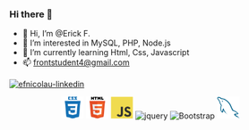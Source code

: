 ### Hi there 👋
- 👋 Hi, I’m @Erick F.
- 👀 I’m interested in  MySQL, PHP,   Node.js
- 🌱 I’m currently learning  Html, Css, Javascript
- 📫  frontstudent4@gmail.com 
<a href="https://www.linkedin.com/in/efnicolau/" target="_blank">
<img align="center" alt="efnicolau-linkedin" height="20" width="60" src="https://cdn.jsdelivr.net/gh/devicons/devicon/icons/linkedin/linkedin-original.svg" style="max-width:100%;">
</a>

<!---
frontstudent4/frontstudent4 is a ✨ special ✨ repository because its `README.md` (this file) appears on your GitHub profile.
You can click the Preview link to take a look at your changes.
--->
<p align="center">
<img src="https://raw.githubusercontent.com/devicons/devicon/master/icons/css3/css3-plain-wordmark.svg" alt="css3"  width="40" height="40"/>
<img src="https://raw.githubusercontent.com/devicons/devicon/master/icons/html5/html5-original-wordmark.svg" alt="html5"  width="40" height="40"/>
<img src="https://raw.githubusercontent.com/devicons/devicon/master/icons/javascript/javascript-original.svg" alt="javascript" width="40" height="40"/>
<img src="https://img.icons8.com/ios-filled/50/4a90e2/jquery.png"alt=" jquery" width="40" height="40"/>
<img src="https://img.icons8.com/color/48/4a90e2/bootstrap.png" alt="Bootstrap" width="40" height="40"/>
<img height="40" src="https://raw.githubusercontent.com/devicons/devicon/master/icons/mysql/mysql-original.svg">
</p>
